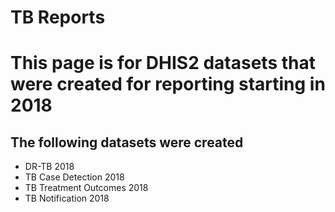 TB Reports
=========
# This page is for DHIS2 datasets that were created for reporting starting in 2018

## The following datasets were created
* DR-TB 2018
* TB Case Detection 2018
* TB Treatment Outcomes 2018
* TB Notification 2018
